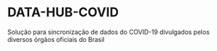 # DATA-HUB-COVID
Solução para sincronização de dados do COVID-19 divulgados pelos diversos órgãos oficiais do Brasil

